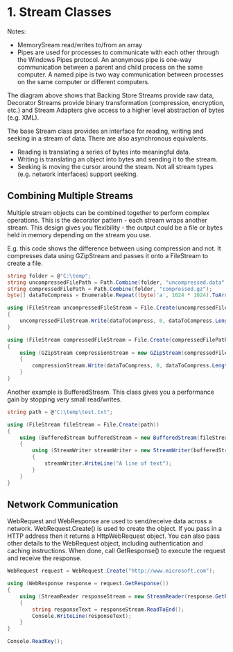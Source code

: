 # 1\. Stream Classes


Notes:
- MemorySream read/writes to/from an array
- Pipes are used for processes to communicate with each other through the Windows Pipes protocol. An anonymous pipe is one-way communication between a parent and child process on the same computer. A named pipe is two way communication between processes on the same computer or different computers. 






The diagram above shows that Backing Store Streams provide raw data, Decorator Streams provide binary transformation (compression, encryption, etc.) and Stream Adapters give access to a higher level abstraction of bytes (e.g. XML).

The base Stream class provides an interface for reading, writing and seeking in a stream of data. There are also asynchronous equivalents.
- Reading is translating a series of bytes into meaningful data.
- Writing is translating an object into bytes and sending it to the stream.
- Seeking is moving the cursor around the steam. Not all stream types (e.g. network interfaces) support seeking.


## Combining Multiple Streams

Multiple stream objects can be combined together to perform complex operations. This is the decorator pattern - each stream wraps another stream. This design gives you flexibility - the output could be a file or bytes held in memory depending on the stream you use.

E.g. this code shows the difference between using compression and not. It compresses data using GZipStream and passes it onto a FileStream to create a file.

```csharp
string folder = @"C:\temp";
string uncompressedFilePath = Path.Combine(folder, "uncompressed.data");
string compressedFilePath = Path.Combine(folder, "compressed.gz");
byte[] dataToCompress = Enumerable.Repeat((byte)'a', 1024 * 1024).ToArray();

using (FileStream uncompressedFileStream = File.Create(uncompressedFilePath))
{
    uncompressedFileStream.Write(dataToCompress, 0, dataToCompress.Length);
}

using (FileStream compressedFileStream = File.Create(compressedFilePath))
{
    using (GZipStream compressionStream = new GZipStream(compressedFileStream, CompressionMode.Compress))
    {
        compressionStream.Write(dataToCompress, 0, dataToCompress.Length);
    }
}
```

Another example is BufferedStream. This class gives you a performance gain by stopping very small read/writes.


```csharp
string path = @"C:\temp\test.txt";

using (FileStream fileStream = File.Create(path))
{
    using (BufferedStream bufferedStream = new BufferedStream(fileStream))
    {
        using (StreamWriter streamWriter = new StreamWriter(bufferedStream))
        {
            streamWriter.WriteLine("A line of text");
        }
    }
}
```

## Network Communication

WebRequest and WebResponse are used to send/receive data across a network. WebRequest.Create() is used to create the object. If you pass in a HTTP address then it returns a HttpWebRequest object. You can also pass other details to the WebRequest object, including authentication and caching instructions. When done, call GetResponse() to execute the request and receive the response.


```csharp
WebRequest request = WebRequest.Create("http://www.microsoft.com");

using (WebResponse response = request.GetResponse())
{
    using (StreamReader responseStream = new StreamReader(response.GetResponseStream()))
    {
        string responseText = responseStream.ReadToEnd();
        Console.WriteLine(responseText);
    }
}

Console.ReadKey();
```
<!--stackedit_data:
eyJoaXN0b3J5IjpbLTUwMzg0ODk1MF19
-->